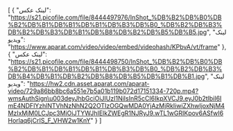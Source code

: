 [
  {
    "لینک عکس": "https://s21.picofile.com/file/8444497976/InShot_%DB%B2%DB%B0%DB%B2%DB%B1%DB%B1%DB%B1%DB%B3%DB%B0_%DB%B2%DB%B3%DB%B2%DB%B3%DB%B1%DB%B8%DB%B2%DB%B5%DB%B5.jpg",
    "لینک ویدیو": "https://www.aparat.com/video/video/embed/videohash/KPbvA/vt/frame"
  },
  {
    "لینک عکس": "https://s21.picofile.com/file/8444498750/InShot_%DB%B2%DB%B0%DB%B2%DB%B1%DB%B1%DB%B1%DB%B3%DB%B0_%DB%B2%DB%B3%DB%B4%DB%B1%DB%B2%DB%B8%DB%B5%DB%B1%DB%B1.jpg",
    "لینک ویدیو": "https://hw2.cdn.asset.aparat.com/aparat-video/729a86bb8bc6a551e7b5a01b119b072d17151334-720p.mp4?wmsAuthSign\u003deyJhbGciOiJIUzI1NiIsInR5cCI6IkpXVCJ9.eyJ0b2tlbiI6ImE4NDFlYzhlNTVhNzNhN2Q2OTIzOGQwMDA0YjAzMjRkIiwiZXhwIjoxNjM4MzIxMjM0LCJpc3MiOiJTYWJhIElkZWEgR1NJRyJ9.wTL1wGRIKpov6ASfwI6Horlaq6jCrIS_F_VHW2w1KnY"
  }
]
